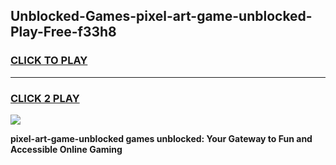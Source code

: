 
## Unblocked-Games-pixel-art-game-unblocked-Play-Free-f33h8
<h3>
<a href="https://premium76.site?title=pixel-art-game-unblocked&ref=22A">CLICK TO PLAY</a></h3>
<hr>

<h3>
<a href="https://premium76.site?title=pixel-art-game-unblocked&ref=22A">CLICK 2 PLAY</a>
  
</h3>

<a href="https://premium76.site?title=pixel-art-game-unblocked&ref=22A"><img src="https://clearcache.store/games.png"></a>


**pixel-art-game-unblocked games unblocked: Your Gateway to Fun and Accessible Online Gaming**

